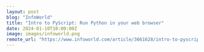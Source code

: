 ```yaml
---
layout: post
blog: "InfoWorld"
title: "Intro to PyScript: Run Python in your web browser"
date: 2024-01-10T10:00:00Z
image: images/infoworld.png
remote_url: "https://www.infoworld.com/article/3661628/intro-to-pyscript-run-python-in-your-web-browser.html#tk.rss_applicationdevelopment"
---
```

